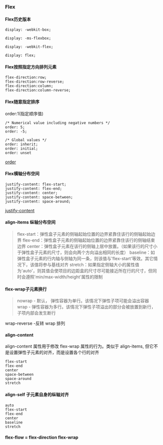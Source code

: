 ### Flex

#### Flex历史版本
	display: -webkit-box;
	
	display: -ms-flexbox;
	
	display: -webkit-flex;
	
	display: flex;

#### Flex按照指定方向排列元素
	flex-direction:row;
	flex-direction:row-reverse;
	flex-direction:column;
	flex-direction:column-reverse;

#### Flex随意指定排序
order:1(指定顺序值)

	/* Numerical value including negative numbers */
	order: 5;
	order: -5;

	/* Global values */
	order: inherit;
	order: initial;
	order: unset

[order](https://developer.mozilla.org/zh-CN/docs/Web/CSS/order "火狐开发者中心")


#### Flex横轴分布空间
	justify-content: flex-start;
	justify-content: flex-end;
	justify-content: center;
	justify-content: space-between;
	justify-content: space-around;

[justify-content](https://developer.mozilla.org/zh-CN/docs/Web/CSS/justify-content "火狐开发者中心")

#### align-items 纵轴分布空间
> flex-start：弹性盒子元素的侧轴起始位置的边界紧靠住该行的侧轴起始边界
> flex-end：弹性盒子元素的侧轴起始位置的边界紧靠住该行的侧轴结束边界
> center：弹性盒子元素在该行的侧轴上居中放置。（如果该行的尺寸小于弹性盒子元素的尺寸，则会向两个方向溢出相同的长度）
> baseline：如弹性盒子元素的行内轴与侧轴为同一条，则该值与'flex-start'等效。其它情况下，该值将参与基线对齐
> stretch：如果指定侧轴大小的属性值为'auto'，则其值会使项目的边距盒的尺寸尽可能接近所在行的尺寸，但同时会遵照'min/max-width/height'属性的限制

#### flex-wrap子元素换行
> nowrap - 默认， 弹性容器为单行。该情况下弹性子项可能会溢出容器
> wrap - 弹性容器为多行。该情况下弹性子项溢出的部分会被放置到新行，
> 子项内部会发生断行

wrap-reverse -反转 wrap 排列

#### align-content
align-content 属性用于修改 flex-wrap 属性的行为。类似于 align-items, 但它不是设置弹性子元素的对齐，而是设置各个行的对齐

	flex-start 
	flex-end 
	center
	space-between
	space-around
	stretch

#### align-self 子元素自身的纵轴对齐

	auto 
	flex-start 
	flex-end
	center 
	baseline 
	stretch

#### flex-flow = flex-direction flex-wrap

	
